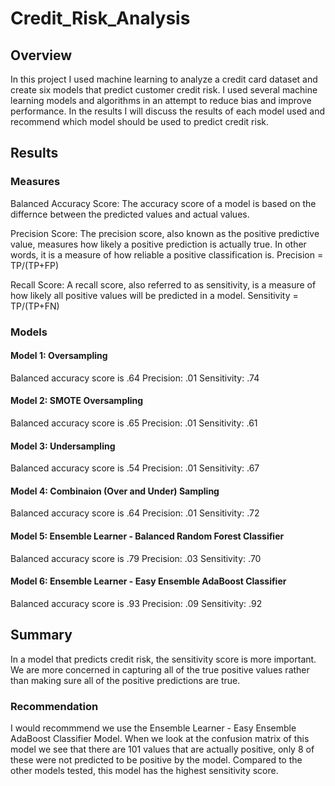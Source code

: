 # Credit_Risk_Analysis

## Overview 
In this project I used machine learning to analyze a credit card dataset and create six models that predict customer credit risk. I used several machine learning models and algorithms in an attempt to reduce bias and improve performance. In the results I will discuss the results of each model used and recommend which model should be used to predict credit risk.
 
## Results 
### Measures
Balanced Accuracy Score:
The accuracy score of a model is based on the differnce between the predicted values and actual values. 

Precision Score: 
The precision score, also known as the positive predictive value, measures how likely a positive prediction is actually true. In other words, it is a measure of how reliable a positive classification is. Precision = TP/(TP+FP)

Recall Score:
A recall score, also referred to as sensitivity, is a measure of how likely all positive values will be predicted in a model. Sensitivity = TP/(TP+FN)

### Models
#### Model 1: Oversampling
Balanced accuracy score is .64
Precision: .01
Sensitivity: .74

#### Model 2: SMOTE Oversampling
Balanced accuracy score is .65 
Precision: .01
Sensitivity: .61

#### Model 3: Undersampling
Balanced accuracy score is .54
Precision: .01
Sensitivity: .67

#### Model 4: Combinaion (Over and Under) Sampling
Balanced accuracy score is .64
Precision: .01
Sensitivity: .72

#### Model 5: Ensemble Learner - Balanced Random Forest Classifier
Balanced accuracy score is .79
Precision: .03
Sensitivity: .70

#### Model 6: Ensemble Learner - Easy Ensemble AdaBoost Classifier
Balanced accuracy score is .93
Precision: .09
Sensitivity: .92

## Summary
In a model that predicts credit risk, the sensitivity score is more important. We are more concerned in capturing all of the true positive values rather than making sure all of the positive predictions are true.

### Recommendation
I would recommmend we use the Ensemble Learner - Easy Ensemble AdaBoost Classifier Model. When we look at the confusion matrix of this model we see that there are 101 values that are actually positive, only 8 of these were not predicted to be positive by the model. Compared to the other models tested, this model has the highest sensitivity score. 
